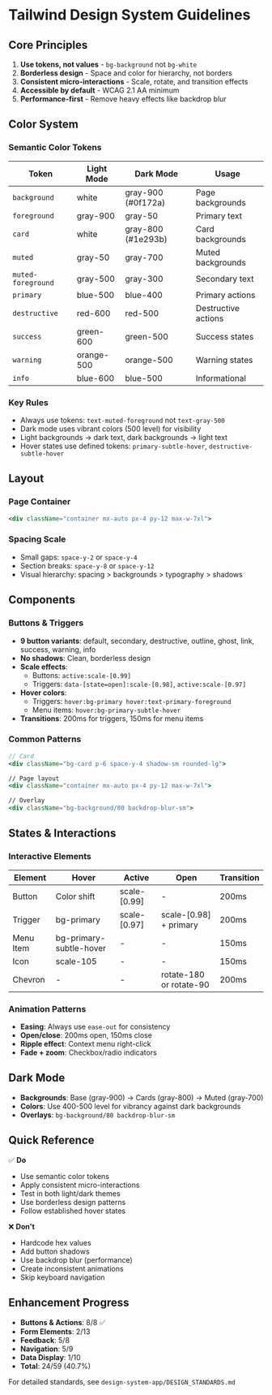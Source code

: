 # Tailwind Design System Guidelines

## Core Principles

1. **Use tokens, not values** - `bg-background` not `bg-white`
2. **Borderless design** - Space and color for hierarchy, not borders
3. **Consistent micro-interactions** - Scale, rotate, and transition effects
4. **Accessible by default** - WCAG 2.1 AA minimum
5. **Performance-first** - Remove heavy effects like backdrop blur

## Color System

### Semantic Color Tokens

| Token | Light Mode | Dark Mode | Usage |
|-------|------------|-----------|--------|
| `background` | white | gray-900 (#0f172a) | Page backgrounds |
| `foreground` | gray-900 | gray-50 | Primary text |
| `card` | white | gray-800 (#1e293b) | Card backgrounds |
| `muted` | gray-50 | gray-700 | Muted backgrounds |
| `muted-foreground` | gray-500 | gray-300 | Secondary text |
| `primary` | blue-500 | blue-400 | Primary actions |
| `destructive` | red-600 | red-500 | Destructive actions |
| `success` | green-600 | green-500 | Success states |
| `warning` | orange-500 | orange-500 | Warning states |
| `info` | blue-600 | blue-500 | Informational |

### Key Rules
- Always use tokens: `text-muted-foreground` not `text-gray-500`
- Dark mode uses vibrant colors (500 level) for visibility
- Light backgrounds → dark text, dark backgrounds → light text
- Hover states use defined tokens: `primary-subtle-hover`, `destructive-subtle-hover`

## Layout

### Page Container
```jsx
<div className="container mx-auto px-4 py-12 max-w-7xl">
```

### Spacing Scale
- Small gaps: `space-y-2` or `space-y-4`
- Section breaks: `space-y-8` or `space-y-12`
- Visual hierarchy: spacing > backgrounds > typography > shadows

## Components

### Buttons & Triggers
- **9 button variants**: default, secondary, destructive, outline, ghost, link, success, warning, info
- **No shadows**: Clean, borderless design
- **Scale effects**: 
  - Buttons: `active:scale-[0.99]`
  - Triggers: `data-[state=open]:scale-[0.98]`, `active:scale-[0.97]`
- **Hover colors**:
  - Triggers: `hover:bg-primary hover:text-primary-foreground`
  - Menu items: `hover:bg-primary-subtle-hover`
- **Transitions**: 200ms for triggers, 150ms for menu items

### Common Patterns
```jsx
// Card
<div className="bg-card p-6 space-y-4 shadow-sm rounded-lg">

// Page layout
<div className="container mx-auto px-4 py-12 max-w-7xl">

// Overlay
<div className="bg-background/80 backdrop-blur-sm">
```

## States & Interactions

### Interactive Elements
| Element | Hover | Active | Open | Transition |
|---------|-------|--------|------|------------|
| Button | Color shift | scale-[0.99] | - | 200ms |
| Trigger | bg-primary | scale-[0.97] | scale-[0.98] + primary | 200ms |
| Menu Item | bg-primary-subtle-hover | - | - | 150ms |
| Icon | scale-105 | - | - | 150ms |
| Chevron | - | - | rotate-180 or rotate-90 | 200ms |

### Animation Patterns
- **Easing**: Always use `ease-out` for consistency
- **Open/close**: 200ms open, 150ms close
- **Ripple effect**: Context menu right-click
- **Fade + zoom**: Checkbox/radio indicators

## Dark Mode

- **Backgrounds**: Base (gray-900) → Cards (gray-800) → Muted (gray-700)
- **Colors**: Use 400-500 level for vibrancy against dark backgrounds
- **Overlays**: `bg-background/80 backdrop-blur-sm`

## Quick Reference

✅ **Do**
- Use semantic color tokens
- Apply consistent micro-interactions
- Test in both light/dark themes
- Use borderless design patterns
- Follow established hover states

❌ **Don't**
- Hardcode hex values
- Add button shadows
- Use backdrop blur (performance)
- Create inconsistent animations
- Skip keyboard navigation

## Enhancement Progress
- **Buttons & Actions**: 8/8 ✅
- **Form Elements**: 2/13
- **Feedback**: 5/8
- **Navigation**: 5/9
- **Data Display**: 1/10
- **Total**: 24/59 (40.7%)

For detailed standards, see `design-system-app/DESIGN_STANDARDS.md`